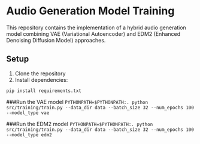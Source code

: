 # Audio Generation Model Training

This repository contains the implementation of a hybrid audio generation model combining VAE (Variational Autoencoder) and EDM2 (Enhanced Denoising Diffusion Model) approaches.

## Setup

1. Clone the repository
2. Install dependencies:

`pip install requirements.txt`


###Run the VAE model
`PYTHONPATH=$PYTHONPATH:. python src/training/train.py --data_dir data --batch_size 32 --num_epochs 100 --model_type vae`

###Run the EDM2 model
`PYTHONPATH=$PYTHONPATH:. python src/training/train.py --data_dir data --batch_size 32 --num_epochs 100 --model_type edm2`